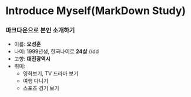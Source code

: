 Introduce Myself(MarkDown Study)
==================================

### 마크다운으로 본인 소개하기   

- 이름: **오성훈**
- 나이: 1999년생, 한국나이로 __24살__ //dd
- 고향: __대전광역시__
- 취미:
  - 영화보기, TV 드라마 보기
  - 여행 다니기
  - 스포츠 경기 보기
